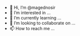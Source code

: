 - 👋 Hi, I’m @magednosir
- 👀 I’m interested in ...
- 🌱 I’m currently learning ...
- 💞️ I’m looking to collaborate on ...
- 📫 How to reach me ...

<!---
magednosir/magednosir is a ✨ special ✨ repository because its `README.md` (this file) appears on your GitHub profile.
You can click the Preview link to take a look at your changes.
--->
